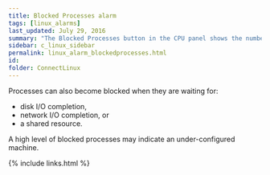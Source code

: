 ```yaml
---
title: ﻿Blocked Processes alarm
tags: [linux_alarms]
last_updated: July 29, 2016
summary: "The Blocked Processes button in the CPU panel shows the number of processes waiting on information to become available in memory."
sidebar: c_linux_sidebar
permalink: linux_alarm_blockedprocesses.html
id:
folder: ConnectLinux
---
```


Processes can also become blocked when they are waiting for:

* disk I/O completion,
* network I/O completion, or
* a shared resource.

A high level of blocked processes may indicate an under-configured machine.


{% include links.html %}
